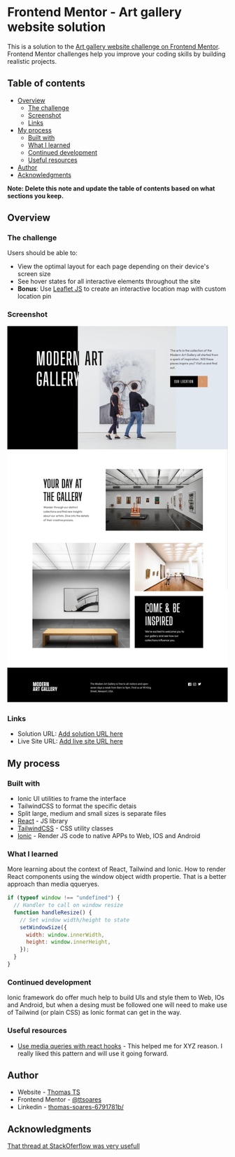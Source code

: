 # Frontend Mentor - Art gallery website solution

This is a solution to the [Art gallery website challenge on Frontend Mentor](https://www.frontendmentor.io/challenges/art-gallery-website-yVdrZlxyA). Frontend Mentor challenges help you improve your coding skills by building realistic projects.

## Table of contents

- [Overview](#overview)
  - [The challenge](#the-challenge)
  - [Screenshot](#screenshot)
  - [Links](#links)
- [My process](#my-process)
  - [Built with](#built-with)
  - [What I learned](#what-i-learned)
  - [Continued development](#continued-development)
  - [Useful resources](#useful-resources)
- [Author](#author)
- [Acknowledgments](#acknowledgments)

**Note: Delete this note and update the table of contents based on what sections you keep.**

## Overview

### The challenge

Users should be able to:

- View the optimal layout for each page depending on their device's screen size
- See hover states for all interactive elements throughout the site
- **Bonus**: Use [Leaflet JS](https://leafletjs.com/) to create an interactive location map with custom location pin

### Screenshot

![](./screenshot.jpg)

### Links

- Solution URL: [Add solution URL here](https://github.com/ttsoares/art-gallery)
- Live Site URL: [Add live site URL here](https://art-gallery-ten-chi.vercel.app)

## My process

### Built with

- Ionic UI utilities to frame the interface
- TailwindCSS to format the specific detais
- Split large, medium and small sizes is separate files
- [React](https://reactjs.org/) - JS library
- [TailwindCSS](https://tailwindcss.com/) - CSS utility classes
- [Ionic](https://ionicframework.com/) - Render JS code to native APPs to Web, IOS and Android

### What I learned

More learning about the context of React, Tailwind and Ionic.
How to render React components using the window object width propertie. That is a better approach than media qqueryes.

```js
if (typeof window !== "undefined") {
  // Handler to call on window resize
  function handleResize() {
    // Set window width/height to state
    setWindowSize({
      width: window.innerWidth,
      height: window.innerHeight,
    });
  }
}
```

### Continued development

Ionic framework do offer much help to build UIs and style them to Web, IOs and Android, but when a desing must be followed one
will need to make use of Tailwind (or plain CSS) as Ionic format can get in the way.

### Useful resources

- [Use media queries with react hooks](https://www.youtube.com/watch?v=_Dm7jkJ75Zk) - This helped me for XYZ reason. I really liked this pattern and will use it going forward.

## Author

- Website - [Thomas TS](https://buildesign.vercel.app/)
- Frontend Mentor - [@ttsoares](https://www.frontendmentor.io/profile/ttsoares)
- Linkedin - [thomas-soares-6791781b/](https://www.linkedin.com/in/thomas-soares-6791781b/)

## Acknowledgments

[That thread at StackOferflow was very usefull](https://stackoverflow.com/questions/67266495/how-can-i-hide-a-component-in-react-depending-on-the-screen-size)
